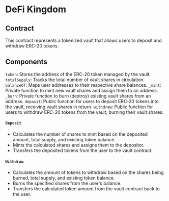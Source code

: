 # DeFi Kingdom

## Contract

This contract represents a tokenized vault that allows users to deposit and withdraw ERC-20 tokens.

## Components

`token`: Stores the address of the ERC-20 token managed by the vault.
`totalSupply`: Tracks the total number of vault shares in circulation.
`balanceOf`: Maps user addresses to their respective share balances.
`_mint`: Private function to mint new vault shares and assign them to an address.
`_burn`: Private function to burn (destroy) existing vault shares from an address.
`deposit`: Public function for users to deposit ERC-20 tokens into the vault, receiving vault shares in return.
`withdraw`: Public function for users to withdraw ERC-20 tokens from the vault, burning their vault shares.

#### `Deposit`

- Calculates the number of shares to mint based on the deposited amount, total supply, and existing token balance.
- Mints the calculated shares and assigns them to the depositor.
- Transfers the deposited tokens from the user to the vault contract.

#### `Withdraw`

- Calculates the amount of tokens to withdraw based on the shares being burned, total supply, and existing token balance.
- Burns the specified shares from the user's balance.
- Transfers the calculated token amount from the vault contract back to the user.
